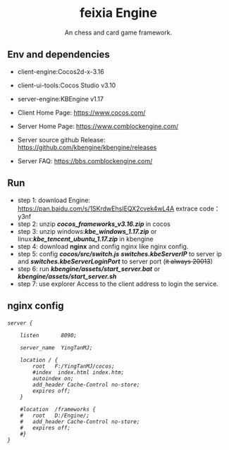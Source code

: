 <h1 align="center">feixia Engine</h1>

<div align="center">
An chess and card game framework.
</div>

## Env and dependencies

- client-engine:Cocos2d-x-3.16
- client-ui-tools:Cocos Studio v3.10
- server-engine:KBEngine v1.17


- Client Home Page: https://www.cocos.com/
- Server Home Page: https://www.comblockengine.com/
- Server source github Release: https://github.com/kbengine/kbengine/releases
- Server FAQ: https://bbs.comblockengine.com/

## Run

- step 1: download Engine: https://pan.baidu.com/s/1SKrdwEhsIEQX2cvek4wL4A   extrace code：y3nf
- step 2: unzip ***cocos_frameworks_v3.16.zip*** in cocos
- step 3: unzip windows:***kbe_windows_1.17.zip*** or linux:***kbe_tencent_ubuntu_1.17.zip*** in kbengine
- step 4: download **nginx** and config nginx like nginx config.
- step 5: config ***cocos/src/switch.js*** ***switches.kbeServerIP*** to server ip and ***switches.kbeServerLoginPort*** to server port (~~it always 20013~~)
- step 6: run ***kbengine/assets/start_server.bat*** or ***kbengine/assets/start_server.sh***
- step 7: use explorer Access to the client address to login the service.

## nginx config
<h6>

	server {
	
		listen       8090;
		
		server_name  YingTanMJ;
		
		location / {
			root   F:/YingTanMJ/cocos;
			#index  index.html index.htm;
			autoindex on;
			add_header Cache-Control no-store;
			expires off;
		}
		
		#location  /frameworks {
		#   root   D:/Engine/;
		#   add_header Cache-Control no-store;
		#   expires off;
		#}
	}
	
</h6>